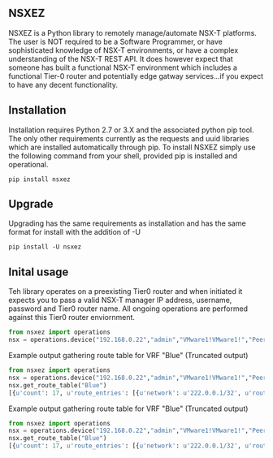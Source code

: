 ## NSXEZ

NSXEZ is a Python library to remotely manage/automate NSX-T platforms. The user is NOT required to be a Software Programmer, or have sophisticated knowledge of NSX-T environments, or have a complex understanding of the NSX-T REST API. It does however expect that someone has built a functional NSX-T environment which includes a functional Tier-0 router and potentially edge gatway services...if you expect to have any decent functionality. 


## Installation

Installation requires Python 2.7 or 3.X and the associated python pip tool. The only other requirements currently as the requests and uuid libraries which are installed automatically through pip. To install NSXEZ simply use the following command from your shell, provided pip is installed and operational. 

`
pip install nsxez
`

## Upgrade

Upgrading has the same requirements as installation and has the same format for install with the addition of -U 

`
pip install -U nsxez
`

## Inital usage

Teh library operates on a preexisting Tier0 router and when initiated it expects you to pass a valid NSX-T manager IP address, username, password and Tier0 router name. All ongoing operations are performed against this Tier0 router enviornment. 

```python
from nsxez import operations
nsx = operations.device("192.168.0.22","admin","VMware1!VMware1!","Peering")
```

Example output gathering route table for VRF "Blue" (Truncated output)

```python
from nsxez import operations
nsx = operations.device("192.168.0.22","admin","VMware1!VMware1!","Peering")
nsx.get_route_table("Blue")
[{u'count': 17, u'route_entries': [{u'network': u'222.0.0.1/32', u'route_type': u'b'}]
```

Example output gathering route table for VRF "Blue" (Truncated output)

```python
from nsxez import operations
nsx = operations.device("192.168.0.22","admin","VMware1!VMware1!","Peering")
nsx.get_route_table("Blue")
[{u'count': 17, u'route_entries': [{u'network': u'222.0.0.1/32', u'route_type': u'b'}]
```
